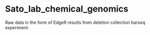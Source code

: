 # Sato_lab_chemical_genomics

Raw data in the form of EdgeR results from deletion collection barseq experiment. 
